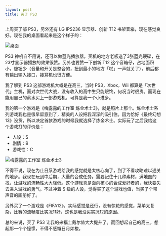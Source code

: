 ```yaml
---
layout: post
title: 买了 PS3
---
```


上周买了部 PS3，另外还有 LG IPS236 显示器、创新 T12 书架音箱，现在感觉良好。现在我的桌面看起来是这个样子的：

![桌面](http://i.minus.com/jR5TvAfrvzdN5.jpg)

PS3 神机自不用说，还可以做蓝光播放器，买机的地方老板送了3张蓝光硬碟，在23寸显示器播放的效果很赞。另外也要赞一下创新 T12 这个音箱仔，占地面积小，旋钮少（音量和开关是整合的，扭到最小的地方「啪」一声就关了），前后都有输出输入接口，接耳机也很方便。

我了解到 PS3 这部游戏机大概是在高三，当时 PS3，Xbox，Wii 都算是「次世代」主机，面对次世代大战，没有收入的高中生只能眼馋，何况当时很贵。而现在能用自己的薪水买上一部游戏机，可算是我一个小进步。

我的第一个游戏是《梅露露的工作室 炼金术士3》，就是照片上那个。炼金术士系列游戏我也是很早留意到了，精美的人设把我深深的吸引住。因为恰好《最终幻想13》没货，所以决定首款游戏的时候我就选择了炼金术士。实际玩了之后我给这个游戏打的评价是：

* 人设：S
* 剧情：B
* 游戏性：C

![梅露露的工作室 炼金术士3](http://i.minus.com/jhMH83ZUWpOhJ.jpg)

不得不说，现在为止日系游戏给我的感觉就是太核心向了，到了不看攻略难以通关的地步。我现在玩到中后期，大量的合成任务，需要记住十几种素材，满地图的找，让游戏的流畅性大大降低。这个游戏真是面向核心的合成爱好者的，我快要失去进入游戏的勇气。不过冲着 S 级的人设，觉得买了这个游戏也值，当买了个带声音的画册好了。

另外买了一个游戏是《FIFA12》，实际感觉是还行，没有惊艳的感觉，菜单太复杂，比赛的流畅度比实况11好，这也是我没买实况12的原因。

总的来说，买了 PS3 让我的来福士戴尔值大大提升了。而回想起自己的高三，想起那一个个憧憬，不得不感慨日月如梭。
